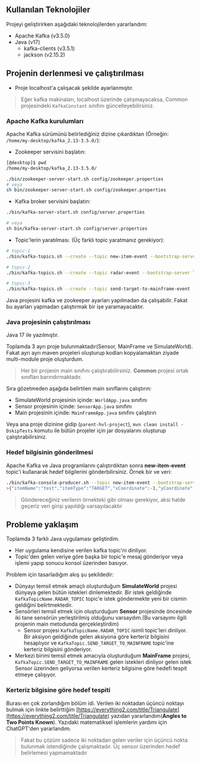 ## Kullanılan Teknolojiler
Projeyi geliştirirken aşağıdaki teknolojilerden yararlandım:
- Apache Kafka (v3.5.0)
- Java (v17)
  - kafka-clients (v3.5.1)
  - jackson (v2.15.2)

## Projenin derlenmesi ve çalıştırılması
- Proje localhost'a çalışacak şekilde ayarlanmıştır.

> Eğer kafka makinaları, localhost üzerinde çalışmayacaksa, Common projesindeki `KafkaConstant` sınıfını güncelleyebilirsiniz.

### Apache Kafka kurulumları
Apache Kafka sürümünü belirlediğiniz dizine çıkardıktan (Örneğin: `/home/my-desktop/kafka_2.13-3.5.0/`):
- Zookeeper servisini başlatın:

```bash
[@desktop]$ pwd
/home/my-desktop/kafka_2.13-3.5.0/

./bin/zookeeper-server-start.sh config/zookeeper.properties
# veya
sh bin/zookeeper-server-start.sh config/zookeeper.properties
```

- Kafka broker servisini başlatın:

```bash
./bin/kafka-server-start.sh config/server.properties

# veya
sh bin/kafka-server-start.sh config/server.properties
```

- Topic'lerin yaratılması. (Üç farklı topic yaratmanız gerekiyor):

```bash
# topic-1
./bin/kafka-topics.sh --create --topic new-item-event --bootstrap-server localhost:9092

# topic-2
./bin/kafka-topics.sh --create --topic radar-event --bootstrap-server localhost:9092

# topic-3
./bin/kafka-topics.sh --create --topic send-target-to-mainframe-event --bootstrap-server localhost:9092
```

Java projesini kafka ve zookeeper ayarları yapılmadan da çalışabilir. Fakat bu ayarları yapmadan çalıştırmak bir işe yaramayacaktır.

### Java projesinin çalıştırılması

Java 17 ile yazılmıştır.

Toplamda 3 ayrı proje bulunmaktadır(Sensor, MainFrame ve SimulateWorld). Fakat ayrı ayrı maven projeleri oluşturup kodları kopyalamaktan ziyade multi-module proje oluşturdum.

> Her bir projenin main sınıfını çalıştırabilirsiniz.
> **Common** projesi ortak sınıfları barındırmaktadır.

Sıra gözetmeden aşağıda belirtilen main sınıflarını çalıştırın:
- SimulateWorld projesinin içinde: `WorldApp.java` sınıfını
- Sensor projesinin içinde: `SensorApp.java` sınıfını
- Main projesinin içinde: `MainFrameApp.java` sınıfını çalıştırın

Veya ana proje dizinine gidip (`parent-hvl-project`), `mvn clean install -DskipTests` komutu ile bütün projeler için jar dosyalarını oluşturup çalıştırabilirsiniz.

### Hedef bilgisinin gönderilmesi

Apache Kafka ve Java programlarını çalıştırdıktan sonra **new-item-event** topic'i kullanarak hedef bilgilerini gönderbilirsiniz. Örnek bir ve veri:

```bash
./bin/kafka-console-producer.sh --topic new-item-event --bootstrap-server localhost:9092
>{"itemName":"test","itemType":"TARGET","xCoordinate":-1,"yCoordinate":5}
```

> Göndereceğiniz verilerin örnekteki gibi olması gerekiyor, aksi halde geçeriz veri girişi yapıldığı varsayılacaktır

## Probleme yaklaşım

Toplamda 3 farklı Java uygulaması geliştirdim.
- Her uygulama kendisine verilen kafka topic'ni dinliyor.
- Topic'den gelen veriye göre başka bir topic'e mesaj gönderiyor veya işlemi yapıp sonucu konsol üzerinden basıyor.

Problem için  tasarladığım akış şu şekildedir:
- Dünyayı temsil etmek amaçlı oluşturduğum **SimulateWorld** projesi dünyaya gelen bütün istekleri dinlemektedir. Bir istek geldiğinde `KafkaTopicName.RADAR_TOPIC` topic'e istek göndermekte yeni bir cismin geldiğini belirtmektedir.
- Sensörleri temsil etmek için oluşturduğum **Sensor** projesinde öncesinde iki tane sensörün yerleştirilmiş olduğunu varsaydım.(Bu varsayımı ilgili projenin main metodunda gerçekleştirdim)
  - Sensor projesi `KafkaTopicName.RADAR_TOPIC` isimli topic'leri dinliyor. Bir aksiyon geldiğinde gelen aksiyona göre kerteriz bilgisini hesaplıyor ve `KafkaTopic.SEND_TARGET_TO_MAINFRAME` topic'ine kerteriz bilgisini gönderiyor.
- Merkezi birimi temsil etmek amacıyla oluşturduğum **MainFrame** projesi, `KafkaTopic.SEND_TARGET_TO_MAINFRAME` gelen istekleri dinliyor gelen istek Sensor üzerinden geliyorsa verilen kerteriz bilgisine göre hedefi tespit etmeye çalışıyor.

### Kerteriz bilgisine göre hedef tespiti

Burası en çok zorlandığım bölüm idi. Verilen iki noktadan üçüncü noktayı bulmak için linkte belirttiğim [https://everything2.com/title/Triangulate](https://everything2.com/title/Triangulate) yazıdan yararlandım(**Angles to Two Points Known**). Yazıdaki matematiksel işlemlerin yardımı için ChatGPT'den yararlandım.

> Fakat bu çözüm sadece iki noktadan gelen veriler için üçüncü nokta bulunmak istendiğinde çalışmaktadır. Üç sensor üzerinden hedef belirlemesi yapmamaktadır
